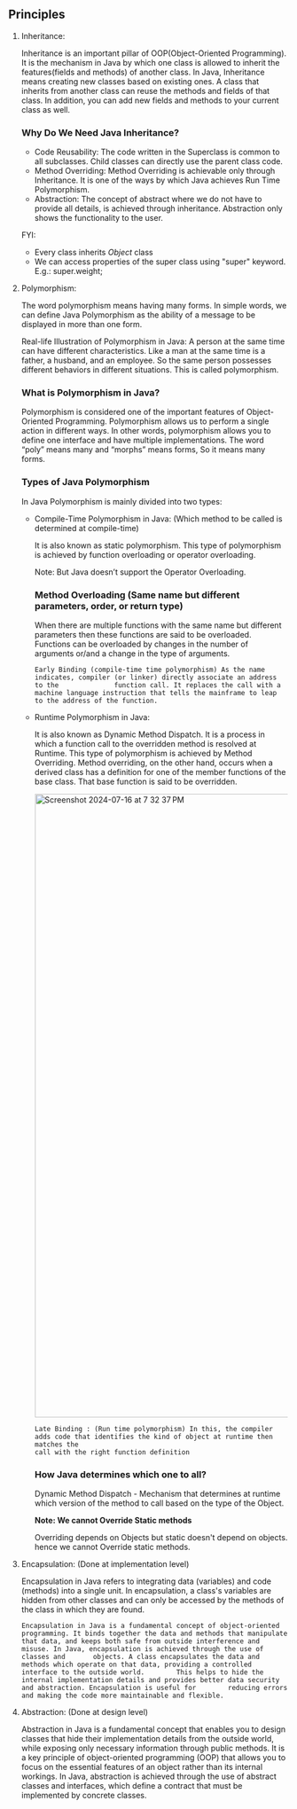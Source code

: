 ## Principles

1. Inheritance:

   Inheritance is an important pillar of OOP(Object-Oriented Programming). It is the mechanism in Java by which one class is allowed to         inherit the features(fields and methods) of another class. In Java, Inheritance means creating new classes based on existing ones. A         class that inherits from another class can reuse the methods and fields of that class. In addition, you can add new fields and methods to    your current class as well.  

   ### Why Do We Need Java Inheritance?
   - Code Reusability: The code written in the Superclass is common to all subclasses. Child classes can directly use the parent class code.
   - Method Overriding: Method Overriding is achievable only through Inheritance. It is one of the ways by which Java achieves Run Time           Polymorphism.
   - Abstraction: The concept of abstract where we do not have to provide all details, is achieved through inheritance. Abstraction only          shows the functionality to the user.

   FYI:
   - Every class inherits *Object* class
   - We can access properties of the super class using "super" keyword. E.g.: super.weight;

2. Polymorphism:

   The word polymorphism means having many forms. In simple words, we can define Java Polymorphism as the ability of a message to be            displayed in more than one form.

   Real-life Illustration of Polymorphism in Java: A person at the same time can have different characteristics. Like a man at the same time    is a father, a husband, and an employee. So the same person possesses different behaviors in different situations. This is called            polymorphism. 

   ### What is Polymorphism in Java?
   Polymorphism is considered one of the important features of Object-Oriented Programming. Polymorphism allows us to perform a single          action in different ways. In other words, polymorphism allows you to define one interface and have multiple implementations. The word        “poly” means many and “morphs” means forms, So it means many forms.

   ### Types of Java Polymorphism
   In Java Polymorphism is mainly divided into two types: 

   - Compile-Time Polymorphism in Java: (Which method to be called is determined at compile-time)

     It is also known as static polymorphism. This type of polymorphism is achieved by function overloading or operator overloading. 

     Note: But Java doesn’t support the Operator Overloading.

     ### Method Overloading (Same name but different parameters, order, or return type)

     When there are multiple functions with the same name but different parameters then these functions are said to be overloaded. Functions      can be overloaded by changes in the number of arguments or/and a change in the type of arguments.

     ```
     Early Binding (compile-time time polymorphism) As the name indicates, compiler (or linker) directly associate an address to the              function call. It replaces the call with a machine language instruction that tells the mainframe to leap to the address of the function.
     ```

   - Runtime Polymorphism in Java:
     
     It is also known as Dynamic Method Dispatch. It is a process in which a function call to the overridden method is resolved at Runtime.       This type of polymorphism is achieved by Method Overriding. Method overriding, on the other hand, occurs when a derived class has a          definition for one of the member functions of the base class. That base function is said to be overridden.

     <img width="1125" alt="Screenshot 2024-07-16 at 7 32 37 PM" src="https://github.com/user-attachments/assets/61a9835a-3252-423d-9193-46cc7bcb0e95">
  
     ```
     Late Binding : (Run time polymorphism) In this, the compiler adds code that identifies the kind of object at runtime then matches the 
     call with the right function definition
     ```

     ### How Java determines which one to all?

     Dynamic Method Dispatch - Mechanism that determines at runtime which version of the method to call based on the type of the Object.

     **Note: We cannot Override Static methods**

     Overriding depends on Objects but static doesn't depend on objects. hence we cannot Override static methods.

3. Encapsulation: (Done at implementation level)

   Encapsulation in Java refers to integrating data (variables) and code (methods) into a single unit. In encapsulation, a class's variables    are hidden from other classes and can only be accessed by the methods of the class in which they are found.

   ```
   Encapsulation in Java is a fundamental concept of object-oriented programming. It binds together the data and methods that manipulate        that data, and keeps both safe from outside interference and misuse. In Java, encapsulation is achieved through the use of classes and       objects. A class encapsulates the data and methods which operate on that data, providing a controlled interface to the outside world.        This helps to hide the internal implementation details and provides better data security and abstraction. Encapsulation is useful for        reducing errors and making the code more maintainable and flexible.
   ```

4. Abstraction: (Done at design level)

   Abstraction in Java is a fundamental concept that enables you to design classes that hide their implementation details from the outside      world, while exposing only necessary information through public methods. It is a key principle of object-oriented programming (OOP) that     allows you to focus on the essential features of an object rather than its internal workings. In Java, abstraction is achieved through       the use of abstract classes and interfaces, which define a contract that must be implemented by concrete classes.  
     

